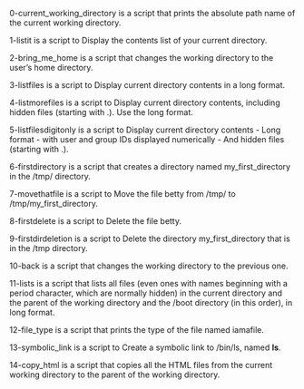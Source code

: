 0-current_working_directory is a script that prints the absolute path name of the current working directory.

1-listit is a script to Display the contents list of your current directory.

2-bring_me_home is a script that changes the working directory to the user’s home directory.

3-listfiles is a script to Display current directory contents in a long format.

4-listmorefiles is a script to Display current directory contents, including hidden files (starting with .). Use the long format.

5-listfilesdigitonly is a script to Display current directory contents - Long format - with user and group IDs displayed numerically - And hidden files (starting with .).

6-firstdirectory is a script that creates a directory named my_first_directory in the /tmp/ directory.

7-movethatfile is a script to Move the file betty from /tmp/ to /tmp/my_first_directory.

8-firstdelete is a script to Delete the file betty.

9-firstdirdeletion is a script to Delete the directory my_first_directory that is in the /tmp directory.

10-back is a script that changes the working directory to the previous one.

11-lists is a script that lists all files (even ones with names beginning with a period character, which are normally hidden) in the current directory and the parent of the working directory and the /boot directory (in this order), in long format.

12-file_type is a script that prints the type of the file named iamafile.

13-symbolic_link is a script to Create a symbolic link to /bin/ls, named __ls__.

14-copy_html is a script that copies all the HTML files from the current working directory to the parent of the working directory.
